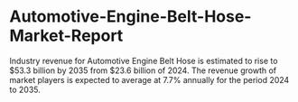 # Automotive-Engine-Belt-Hose-Market-Report
Industry revenue for Automotive Engine Belt Hose is estimated to rise to $53.3 billion by 2035 from $23.6 billion of 2024. The revenue growth of market players is expected to average at 7.7% annually for the period 2024 to 2035.
